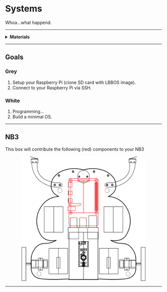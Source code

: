 # Systems

Whoa...what happend.

----

<details><summary><b>Materials</b></summary><p>

Contents|Description| # |Data|Link|
:-------|:----------|:-:|:--:|:--:|
Computer (RPi4)|Raspberry Pi 4b with 4 GB RAM|1|[-D-](_data/datasheets/rpi4b_4gb.pdf)|[-L-](https://uk.farnell.com/raspberry-pi/rpi4-modbp-4gb/raspberry-pi-4-model-b-4gb/dp/3051887)
Heatsinks|Heatsinks for RPi 4b chips|1|[-D-](_data/datasheets/rpi4b_heatsinks.jpg)|[-L-](https://www.amazon.co.uk/gp/product/B07VRNT3HX)
SD card|16 GB micro SD card|1|[-D-](_data/datasheets/SanDisk-SDSQUAR-016G-GN6MA-datasheet.pdf)|[-L-](https://uk.farnell.com/sandisk/sdsquar-016g-gn6ma/memory-card-microsdhc-uhs-i-16gb/dp/2931924)
USB SD card IO| SD card reader/writer|1|-|[-L-](https://www.amazon.co.uk/Beikell-High-speed-Adapter-Supports-MMC-Compatible-Windows/dp/B07L9VT8YY)
M2.5 bolt (6)|6 mm long M2.5 bolt|4|-|[-L-](https://www.accu.co.uk/pozi-pan-head-screws/9255-SPP-M2-5-6-A2)
M2.5 standoff (12/SS)|12 mm long socket-to-socket M2.5 standoff|4|-|[-L-](https://uk.farnell.com/wurth-elektronik/970120151/standoff-hex-female-female-12mm/dp/2884528)
M2.5 standoff (15/PS)|15 mm long plug-to-socket M2.5 standoff|4|-|[-L-](https://uk.farnell.com/ettinger/05-20-215/spacer-m2-5-d2-5-15/dp/1466873)

</p></details>

----

## Goals

### Grey

1. Setup your Raspberry Pi (clone SD card with LBBOS image).
2. Connect to your Raspberry Pi via SSH.

### White

1. Programming...
2. Build a minimal OS.

----

## NB3

This box will contribute the following (red) components to your NB3

<p align="center">
<img src="_data/images/NB3_systems.png" alt="NB3 stage" width="400" height="400">
<p>

----